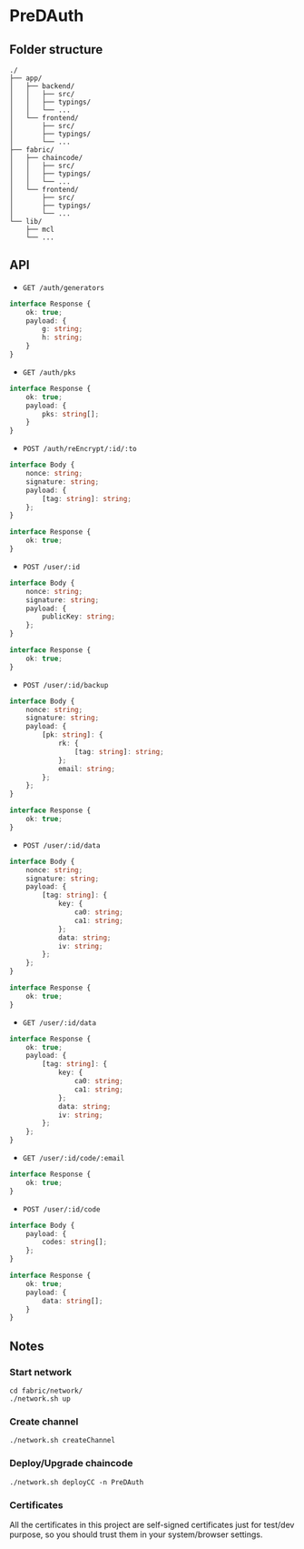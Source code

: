 # PreDAuth

## Folder structure

```
./
├── app/
│   ├── backend/
│   │   ├── src/
│   │   ├── typings/
│   │   └── ...
│   └── frontend/
│       ├── src/
│       ├── typings/
│       └── ...
├── fabric/
│   ├── chaincode/
│   │   ├── src/
│   │   ├── typings/
│   │   └── ...
│   └── frontend/
│       ├── src/
│       ├── typings/
│       └── ...
└── lib/
    ├── mcl
    └── ...

```

## API

* `GET /auth/generators`
```typescript
interface Response {
    ok: true;
    payload: {
        g: string;
        h: string;
    }
}
```

* `GET /auth/pks`
```typescript
interface Response {
    ok: true;
    payload: {
        pks: string[];
    }
}
```

* `POST /auth/reEncrypt/:id/:to`
```typescript
interface Body {
    nonce: string;
    signature: string;
    payload: {
        [tag: string]: string;
    };
}
```
```typescript
interface Response {
    ok: true;
}
```

* `POST /user/:id`
```typescript
interface Body {
    nonce: string;
    signature: string;
    payload: {
        publicKey: string;
    };
}
```
```typescript
interface Response {
    ok: true;
}
```

* `POST /user/:id/backup`
```typescript
interface Body {
    nonce: string;
    signature: string;
    payload: {
        [pk: string]: {
            rk: {
                [tag: string]: string;
            };
            email: string;
        };
    };
}
```
```typescript
interface Response {
    ok: true;
}
```

* `POST /user/:id/data`
```typescript
interface Body {
    nonce: string;
    signature: string;
    payload: {
        [tag: string]: {
            key: {
                ca0: string;
                ca1: string;
            };
            data: string;
            iv: string;
        };
    };
}
```
```typescript
interface Response {
    ok: true;
}
```

* `GET /user/:id/data`
```typescript
interface Response {
    ok: true;
    payload: {
        [tag: string]: {
            key: {
                ca0: string;
                ca1: string;
            };
            data: string;
            iv: string;
        };
    };
}
```

* `GET /user/:id/code/:email`
```typescript
interface Response {
    ok: true;
}
```

* `POST /user/:id/code`
```typescript
interface Body {
    payload: {
        codes: string[];
    };
}
```
```typescript
interface Response {
    ok: true;
    payload: {
        data: string[];    
    }
}
```

## Notes

### Start network

```shell script
cd fabric/network/
./network.sh up
```

### Create channel

```shell script
./network.sh createChannel
```

### Deploy/Upgrade chaincode

```shell script
./network.sh deployCC -n PreDAuth
```

### Certificates

All the certificates in this project are self-signed certificates just for test/dev purpose, so you should trust them in your system/browser settings.

